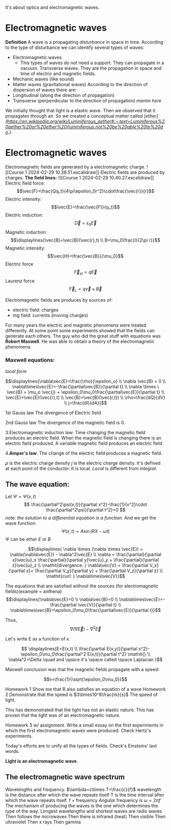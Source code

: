 It's about optics and electromagnetic waves.

# Electromagnetic waves
**Definition** A wave is a propagating *disturbance* in space in time.
According to the type of disturbance we can identify several types of waves:
* Electromagnetic waves
	* This types of waves do not need a support. They can propagate in a vacuum. Transverse waves. They are the propagation in space and time of electric and magnetic fields.
* Mechanic waves (like sound)
* Matter waves (gravitational waves)
According to the direction of dispersion of waves there are:
* Longitudinal (along the direction of propagation)
* Transverse (perpendicular to the direction of propagation)
_manim here_

We initially thought that light is a elastic wave. Then we observed that it propagates through air. So we created a conceptual matter called *[ether](https://en.wikipedia.org/wiki/Luminiferous_aether#:~:text=Luminiferous%20aether%20or%20ether%20(luminiferous,not%20be%20able%20to%20do.)*.


# Electromagnetic waves
Electromagnetic fields are generated by a electromagnetic charge.
![[Course 1 2024-02-29 10.38.51.excalidraw]]
Electric fields are produced by charges.
**The field lines:**
![[Course 1 2024-02-29 10.40.27.excalidraw]]
Electric field force:
$$\vec{F}=\frac{Qq_t}{4\pi\epsilon_0r^2}\cdot\frac{\vec{r}}{r}$$
Electric intensity:
$$\vec{E}=\frac{\vec{F}}{q_t}$$
Electric induction:
$$\vec{D}=\epsilon_0\vec{E}$$
Magnetic induction:
$$\displaylines{\vec{B}=\vec{B}(\vec{r},t) \\ B=\mu_0\frac{I}{2\pi r}}$$
Magnetic intensity:
$$\vec{H}=\frac{\vec{B}}{\mu_0}$$
Electric force
$$\vec{F}_{el}=q\vec{E}$$
Laurenz force
$$\vec{F}_L=q\vec{v}\times\vec{B}$$

Electromagnetic fields are produces by sources of:
* electric field: charges
* mg field: currents (moving charges)

For many years the electric and magnetic phenomena were treated differently.
At some point some experiments showed that the fields can generate each others. The guy who did the great stuff with equations was **Robert Maxwell**.
He was able to obtain a theory of the electromagnetic phenomena.

### Maxwell equations:
_local form_

$$\displaylines{\nabla\vec{E}=\frac{\rho}{\epsilon_o} \\ \nabla \vec{B} = 0 \\ \nabla\times\vec{E}=-\frac{\partial\vec{B}}{\partial t} \\ \nabla \times \ \vec{B} = \mu_o \vec{j} + \epsilon_0\mu_0\frac{\partial\vec{E}}{\partial t} \\ \vec{E}=\vec{E}(\vec{r},t) \\ \vec{B}=\vec{B}(\vec{r,t}) \\ \rho=\frac{dQ}{dV} \\ j=\frac{dI}{dA}}$$

1st Gauss law
The divergence of Electric field

2nd Gauss law 
The divergence of the magnetic field is 0.

3.Electromagnetic induction law:
Time changing the magnetic field produces an electric field.
When the magnetic field is changing there is an electric field produced.
A variable magnetic field produces an electric field

4.**Amper's law**.
The change of the electric field produces a magnetic field.

$\rho$ is the electric charge density
$j$ is the electric charge density. It's defined at each point of the conductor. It is local. *Local* is different from *integral*.

## The wave equation:
Let $\Psi=\Psi(x,t)$
$$
\frac{\partial^2\psi(x,t)}{\partial x^2}-\frac{1}{v^2}\cdot \frac{\partial^2\psi}{\partial t^2}=0
$$
_note: the solution to a differential equation is a function._
And we get the wave function:
$$\Psi(x,t)=A\sin(RX-\omega t)$$
$\Psi$ can be ether $E$ or  $B$

$$\displaylines{ \nabla \times (\nabla \times \vec{E}) = \nabla(\nabla\vec{E}) - \nabla^2\vec{E} \\ \nabla = \frac{\partial}{\partial x}\vec{u}_x \frac{\partial}{\partial y}\vec{u}_y + \frac{\partial}{\partial z}\vec{u}_z \\ \mathit{divergence: } \nabla\vec{V} = \frac{\partial V_x}{\partial x}+ \frac{\partial V_y}{\partial y} + \frac{\partial V_z}{\partial z} \\ \mathit{curl: } \nabla\times\vec{V}}$$

The equations that are satisfied without the sources (for electromagnetic fields)(example = anthena)
$$\displaylines{\nabla\vec{E}=0 \\ \nabla\vec{B}=0 \\ \nabla\times\vec{E}=-\frac{\partial \vec{V}}{\partial t} \\ \nabla\times\vec{B}=\epsilon_0\mu_0\frac{\partial\vec{E}}{\partial t}}$$

Thus,
$$\nabla(\nabla\vec{E})-\nabla^2\vec{E}$$

Let's write E as a function of x

$$
\displaylines{E=E(x,t) \\ 
\frac{\partial E(x,y)}{\partial x^2}-\epsilon_0\mu_0\frac{\partial^2 E(x,t)}{\partial t^2} \mathit{}
\\
\nabla^2=\Delta \quad and \space it's \space called \space Laplacian
}$$

Maxwell conclusion was that the magnetic fields propagate with a speed:


$$v=\frac{1}{\sqrt{\epsilon_0\mu_0}}$$

Homework 1
Show me that B also satisfies an equation of a wave
Homework 2
Demonstrate that the speed is $3\times10^8\frac{m}{s}$
The speed of light.

This has demonstrated that the light has not an elastic nature.
This has proven that the light was of an electromagnetic nature.

Homework 3 w/ assignment.
Write a small essay on the first experiments in which the first electromagnetic waves were produced. Check Hertz's experiments.


Today's efforts are to unify all the types of fields. Check's Einsteins' last words.

**Light is an electromagnetic wave**.

## The electromagnetic wave spectrum
Wavelengths and frequency.
$\lambda=c\times T=\frac{c}{f}$
wavelength is the distance after which the wave repeats itself
T is the time interval after which the wave repeats itself.
f = frequency
*Angular* frequency is $\omega=2\pi f$
The mechanism of producing the waves is the one which determines the type of the way. 
Longest wavelengths and shortest waves are radio waves
Then follows the microwaves
Then there is infrared (heat)
Then visible
Then ultraviolet
Then x rays
Then gamma